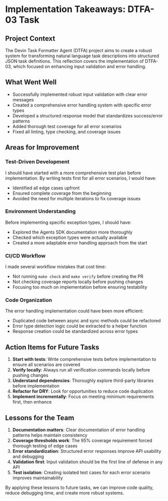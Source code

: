 # Implementation Takeaways: DTFA-03 Task

## Project Context
The Devin Task Formatter Agent (DTFA) project aims to create a robust system for transforming natural language task descriptions into structured JSON task definitions. This reflection covers the implementation of DTFA-03, which focused on enhancing input validation and error handling.

## What Went Well
- Successfully implemented robust input validation with clear error messages
- Created a comprehensive error handling system with specific error types
- Developed a structured response model that standardizes success/error patterns
- Added thorough test coverage for all error scenarios
- Fixed all linting, type checking, and coverage issues

## Areas for Improvement

### Test-Driven Development
I should have started with a more comprehensive test plan before implementation. By writing tests first for all error scenarios, I would have:
- Identified all edge cases upfront
- Ensured complete coverage from the beginning
- Avoided the need for multiple iterations to fix coverage issues

### Environment Understanding
Before implementing specific exception types, I should have:
- Explored the Agents SDK documentation more thoroughly
- Checked which exception types were actually available
- Created a more adaptable error handling approach from the start

### CI/CD Workflow
I made several workflow mistakes that cost time:
- Not running `make check` and `make verify` before creating the PR
- Not checking coverage reports locally before pushing changes
- Focusing too much on implementation before ensuring testability

### Code Organization
The error handling implementation could have been more efficient:
- Duplicated code between async and sync methods could be refactored
- Error type detection logic could be extracted to a helper function
- Response creation could be standardized across error types

## Action Items for Future Tasks

1. **Start with tests**: Write comprehensive tests before implementation to ensure all scenarios are covered
2. **Verify locally**: Always run all verification commands locally before pushing changes
3. **Understand dependencies**: Thoroughly explore third-party libraries before implementation
4. **Refactor for DRY**: Look for opportunities to reduce code duplication
5. **Implement incrementally**: Focus on meeting minimum requirements first, then enhance

## Lessons for the Team

1. **Documentation matters**: Clear documentation of error handling patterns helps maintain consistency
2. **Coverage thresholds work**: The 95% coverage requirement forced thorough testing of edge cases
3. **Error standardization**: Structured error responses improve API usability and debugging
4. **Validation first**: Input validation should be the first line of defense in any API
5. **Test isolation**: Creating isolated test cases for each error scenario improves maintainability

By applying these lessons to future tasks, we can improve code quality, reduce debugging time, and create more robust systems.

